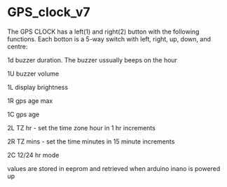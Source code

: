 # GPS_clock_v7

The GPS CLOCK has a left(1) and right(2) button with the following functions.
Each botton is a 5-way switch with left, right, up, down, and centre:

1d  buzzer duration. The buzzer ussually beeps on the hour

1U  buzzer volume 

1L  display brightness  

1R  gps age max 

1C  gps age 

2L  TZ hr - set the time zone hour in 1 hr increments 

2R  TZ mins - set the time minutes in 15 minute increments  

2C  12/24 hr mode 

values are stored in eeprom and retrieved when arduino inano is powered up
